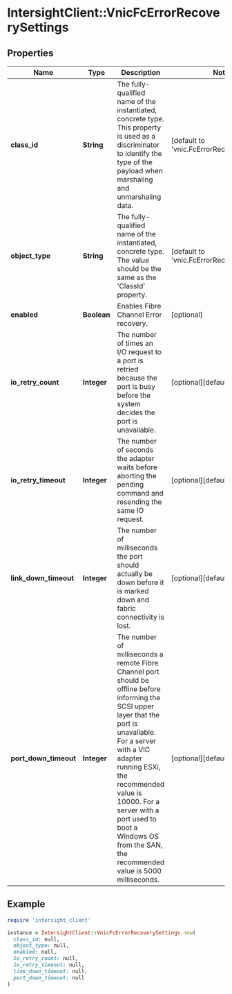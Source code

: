 # IntersightClient::VnicFcErrorRecoverySettings

## Properties

| Name | Type | Description | Notes |
| ---- | ---- | ----------- | ----- |
| **class_id** | **String** | The fully-qualified name of the instantiated, concrete type. This property is used as a discriminator to identify the type of the payload when marshaling and unmarshaling data. | [default to &#39;vnic.FcErrorRecoverySettings&#39;] |
| **object_type** | **String** | The fully-qualified name of the instantiated, concrete type. The value should be the same as the &#39;ClassId&#39; property. | [default to &#39;vnic.FcErrorRecoverySettings&#39;] |
| **enabled** | **Boolean** | Enables Fibre Channel Error recovery. | [optional] |
| **io_retry_count** | **Integer** | The number of times an I/O request to a port is retried because the port is busy before the system decides the port is unavailable. | [optional][default to 8] |
| **io_retry_timeout** | **Integer** | The number of seconds the adapter waits before aborting the pending command and resending the same IO request. | [optional][default to 5] |
| **link_down_timeout** | **Integer** | The number of milliseconds the port should actually be down before it is marked down and fabric connectivity is lost. | [optional][default to 30000] |
| **port_down_timeout** | **Integer** | The number of milliseconds a remote Fibre Channel port should be offline before informing the SCSI upper layer that the port is unavailable. For a server with a VIC adapter running ESXi, the recommended value is 10000. For a server with a port used to boot a Windows OS from the SAN, the recommended value is 5000 milliseconds. | [optional][default to 10000] |

## Example

```ruby
require 'intersight_client'

instance = IntersightClient::VnicFcErrorRecoverySettings.new(
  class_id: null,
  object_type: null,
  enabled: null,
  io_retry_count: null,
  io_retry_timeout: null,
  link_down_timeout: null,
  port_down_timeout: null
)
```

